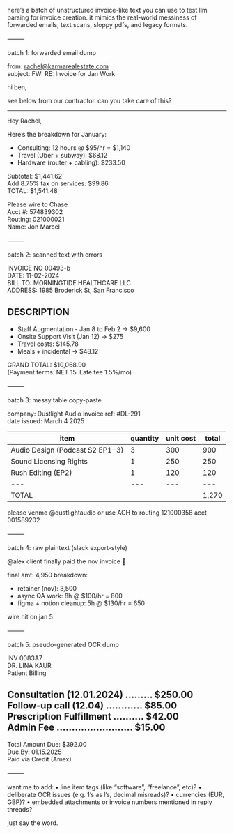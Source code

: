 here’s a batch of unstructured invoice-like text you can use to test llm parsing for invoice creation. it mimics the real-world messiness of forwarded emails, text scans, sloppy pdfs, and legacy formats.

⸻

batch 1: forwarded email dump

from: rachel@karmarealestate.com  
subject: FW: RE: Invoice for Jan Work

hi ben,  

see below from our contractor. can you take care of this?

---

Hey Rachel,  

Here’s the breakdown for January:

- Consulting: 12 hours @ $95/hr = $1,140  
- Travel (Uber + subway): $68.12  
- Hardware (router + cabling): $233.50  

Subtotal: $1,441.62  
Add 8.75% tax on services: $99.86  
TOTAL: $1,541.48  

Please wire to Chase  
Acct #: 574839302  
Routing: 021000021  
Name: Jon Marcel  


⸻

batch 2: scanned text with errors

INVOICE NO 00493-b  
DATE: 11-02-2024  
BILL TO: MORNINGTIDE HEALTHCARE LLC  
ADDRESS: 1985 Broderick St, San Francisco  

DESCRIPTION  
------------------------------------------------------  
* Staff Augmentation - Jan 8 to Feb 2 → $9,600  
* Onsite Support Visit (Jan 12) → $275  
* Travel costs: $145.78  
* Meals + incidental → $48.12  

GRAND TOTAL: $10,068.90  
(Payment terms: NET 15. Late fee 1.5%/mo)  


⸻

batch 3: messy table copy-paste

company: Dustlight Audio
invoice ref: #DL-291  
date issued: March 4 2025  

| item | quantity | unit cost | total |
|------|----------|-----------|-------|
| Audio Design (Podcast S2 EP1-3) | 3 | 300 | 900 |
| Sound Licensing Rights | 1 | 250 | 250 |
| Rush Editing (EP2) | 1 | 120 | 120 |
| --- | --- | --- | --- |
| TOTAL | | | 1,270 |

please venmo @dustlightaudio or use ACH to routing 121000358 acct 001589202


⸻

batch 4: raw plaintext (slack export-style)

@alex
client finally paid the nov invoice 🙌

final amt: 4,950
breakdown:
- retainer (nov): 3,500  
- async QA work: 8h @ $100/hr = 800  
- figma + notion cleanup: 5h @ $130/hr = 650

wire hit on jan 5


⸻

batch 5: pseudo-generated OCR dump

INV 0083A7  
DR. LINA KAUR  
Patient Billing

Consultation (12.01.2024) ......... $250.00  
Follow-up call (12.04) ............ $85.00  
Prescription Fulfillment .......... $42.00  
Admin Fee ......................... $15.00  
---------------------------------------------  
Total Amount Due: $392.00  
Due By: 01.15.2025  
Paid via Credit (Amex)  


⸻

want me to add:
	•	line item tags (like “software”, “freelance”, etc)?
	•	deliberate OCR issues (e.g. 1’s as l’s, decimal misreads)?
	•	currencies (EUR, GBP)?
	•	embedded attachments or invoice numbers mentioned in reply threads?

just say the word.